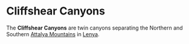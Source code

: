 # Cliffshear Canyons

The **Cliffshear Canyons** are twin canyons separating the Northern and Southern [Attalya Mountains](attalya-mountains/attalya-mountains.md) in [Lenya](lenya.md).
